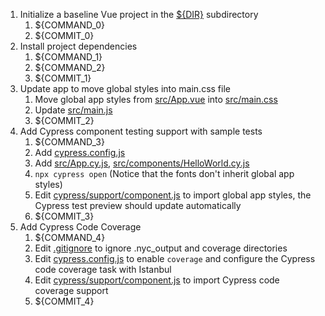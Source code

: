 1. Initialize a baseline Vue project in the [${DIR}](.) subdirectory
   1. ${COMMAND_0}
   2. ${COMMIT_0}
2. Install project dependencies
   1. ${COMMAND_1}
   2. ${COMMAND_2}
   3. ${COMMIT_1}
3. Update app to move global styles into main.css file
   1. Move global app styles from [src/App.vue](src/App.vue) into [src/main.css](src/main.css)
   2. Update [src/main.js](src/main.js)
   3. ${COMMIT_2}
4. Add Cypress component testing support with sample tests
   1. ${COMMAND_3}
   2. Add [cypress.config.js](cypress.config.js)
   3. Add [src/App.cy.js](src/App.cy.js), [src/components/HelloWorld.cy.js](src/components/HelloWorld.cy.js)
   5. `npx cypress open` (Notice that the fonts don't inherit global app styles)
   6. Edit [cypress/support/component.js](cypress/support/component.js) to import global app styles, the Cypress test preview should update automatically
   7. ${COMMIT_3}
5. Add Cypress Code Coverage
   1. ${COMMAND_4}
   2. Edit [.gitignore](.gitignore) to ignore .nyc_output and coverage directories
   3. Edit [cypress.config.js](cypress.config.js) to enable `coverage` and configure the Cypress code coverage task with Istanbul
   4. Edit [cypress/support/component.js](cypress/support/component.js) to import Cypress code coverage support
   5. ${COMMIT_4}
